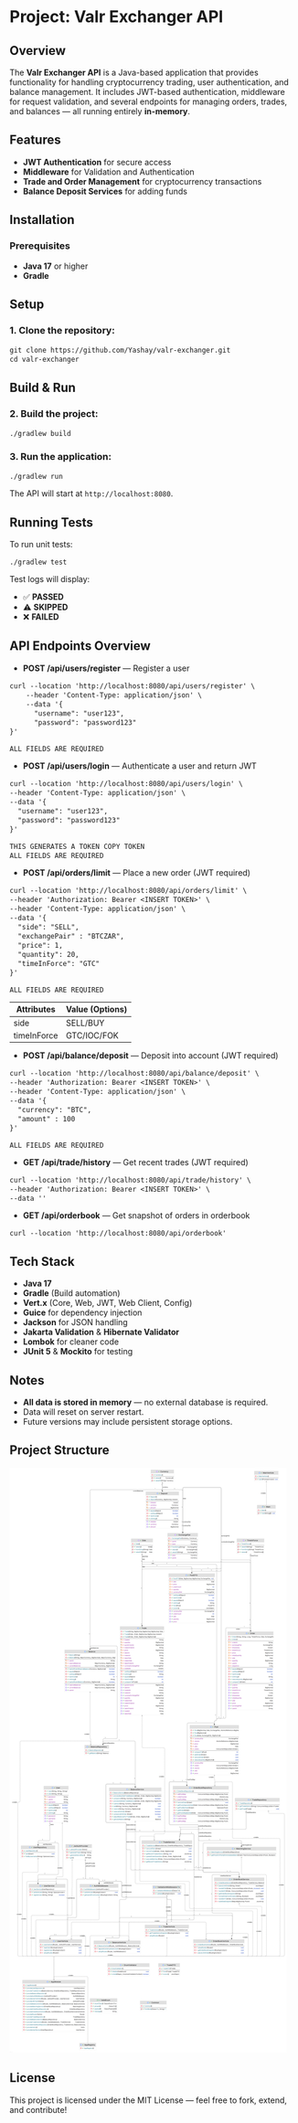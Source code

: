 Project: Valr Exchanger API
===========================

Overview
--------

The **Valr Exchanger API** is a Java-based application that provides functionality for handling cryptocurrency trading, user authentication, and balance management. It includes JWT-based authentication, middleware for request validation, and several endpoints for managing orders, trades, and balances — all running entirely **in-memory**.

Features
--------

*   **JWT Authentication** for secure access
*   **Middleware** for Validation and Authentication
*   **Trade and Order Management** for cryptocurrency transactions
*   **Balance Deposit Services** for adding funds

Installation
------------

### Prerequisites

*   **Java 17** or higher
*   **Gradle**

Setup
-----

### 1\. Clone the repository:

    git clone https://github.com/Yashay/valr-exchanger.git
    cd valr-exchanger

Build & Run
-----------

### 2\. Build the project:

    ./gradlew build

### 3\. Run the application:

    ./gradlew run

The API will start at `http://localhost:8080`.

Running Tests
-------------

To run unit tests:

    ./gradlew test

Test logs will display:

*   ✅ **PASSED**
*   ⚠️ **SKIPPED**
*   ❌ **FAILED**

API Endpoints Overview
----------------------

*   **POST /api/users/register** — Register a user
```
curl --location 'http://localhost:8080/api/users/register' \
    --header 'Content-Type: application/json' \
    --data '{
      "username": "user123",
      "password": "password123"
}'
```
```
ALL FIELDS ARE REQUIRED
```
*   **POST /api/users/login** — Authenticate a user and return JWT
```
curl --location 'http://localhost:8080/api/users/login' \
--header 'Content-Type: application/json' \
--data '{
  "username": "user123",
  "password": "password123"
}'

```
```
THIS GENERATES A TOKEN COPY TOKEN
ALL FIELDS ARE REQUIRED
```  
* **POST /api/orders/limit** — Place a new order (JWT required)
```
curl --location 'http://localhost:8080/api/orders/limit' \
--header 'Authorization: Bearer <INSERT TOKEN>' \
--header 'Content-Type: application/json' \
--data '{
  "side": "SELL", 
  "exchangePair" : "BTCZAR",
  "price": 1,
  "quantity": 20,
  "timeInForce": "GTC"
}'
```
```
ALL FIELDS ARE REQUIRED
```  
| Attributes   | Value (Options)                             |
|--------------|----------------------------------------------|
| side         | SELL/BUY                                     | 
| timeInForce  | GTC/IOC/FOK                                  |


* **POST /api/balance/deposit** — Deposit into account (JWT required)
```
curl --location 'http://localhost:8080/api/balance/deposit' \
--header 'Authorization: Bearer <INSERT TOKEN>' \
--header 'Content-Type: application/json' \
--data '{
  "currency": "BTC",
  "amount" : 100
}'
```
```
ALL FIELDS ARE REQUIRED
```
* **GET /api/trade/history** — Get recent trades (JWT required)
```
curl --location 'http://localhost:8080/api/trade/history' \
--header 'Authorization: Bearer <INSERT TOKEN>' \
--data ''
```  
* **GET /api/orderbook** — Get snapshot of orders in orderbook
```
curl --location 'http://localhost:8080/api/orderbook'
```

Tech Stack
----------

*   **Java 17**
*   **Gradle** (Build automation)
*   **Vert.x** (Core, Web, JWT, Web Client, Config)
*   **Guice** for dependency injection
*   **Jackson** for JSON handling
*   **Jakarta Validation** & **Hibernate Validator**
*   **Lombok** for cleaner code
*   **JUnit 5** & **Mockito** for testing

Notes
-----

*   **All data is stored in memory** — no external database is required.
*   Data will reset on server restart.
*   Future versions may include persistent storage options.

Project Structure
-------

![Order Book Architecture](./class-diagram.png)

License
-------

This project is licensed under the MIT License — feel free to fork, extend, and contribute!